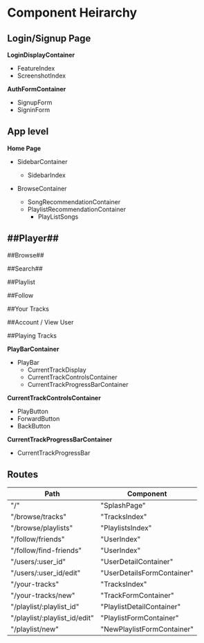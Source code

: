 # Component Heirarchy

## Login/Signup Page ##

**LoginDisplayContainer**
  + FeatureIndex
  + ScreenshotIndex

**AuthFormContainer**
 - SignupForm
 - SigninForm

## App level ##

**Home Page**
 - SidebarContainer
    + SidebarIndex

 - BrowseContainer
    + SongRecommendationContainer
    + PlaylistRecommendationContainer
      + PlayListSongs

##Player##
 -
##Browse##


##Search##

##Playlist

##Follow

##Your Tracks

##Account / View User

##Playing Tracks

**PlayBarContainer**
 - PlayBar
   + CurrentTrackDisplay
   + CurrentTrackControlsContainer
   + CurrentTrackProgressBarContainer

**CurrentTrackControlsContainer**
 - PlayButton
 - ForwardButton
 - BackButton

**CurrentTrackProgressBarContainer**
  - CurrentTrackProgressBar

## Routes

|Path   | Component   |
|-------|-------------|
| "/" | "SplashPage" |
| "/browse/tracks" | "TracksIndex" |
| "/browse/playlists" | "PlaylistsIndex" |
| "/follow/friends" | "UserIndex" |
| "/follow/find-friends" | "UserIndex" |
| "/users/:user_id" | "UserDetailContainer" |
| "/users/:user_id/edit" | "UserDetailsFormContainer" |
| "/your-tracks" | "TracksIndex" |
| "/your-tracks/new" | "TrackFormContainer" |
| "/playlist/:playlist_id" | "PlaylistDetailContainer" |
| "/playlist/:playlist_id/edit" | "PlaylistFormContainer" |
| "/playlist/new" | "NewPlaylistFormContainer" |
